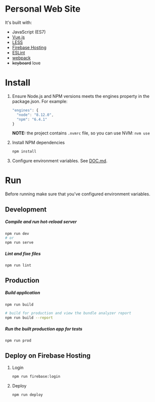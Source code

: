 # Personal Web Site

It's built with:

  - JavaScript (ES7)
  - [Vue.js](https://vuejs.org/)
  - [LESS](http://lesscss.org/)
  - [Firebase Hosting](https://firebase.google.com/)
  - [ESLint](https://eslint.org/)
  - [webpack](https://webpack.js.org/)
  - ~~keyboard~~ love


# Install

1. Ensure Node.js and NPM versions meets the engines property in the package.json. For example:

    ```js
    "engines": {
      "node": "8.12.0",
      "npm": "6.4.1"
    }
    ```

    **NOTE:** the project contains `.nvmrc` file, so you can use NVM: `nvm use`

2. Install NPM dependencies

    ```sh
    npm install
    ```

3. Configure environment variables. See [DOC.md](https://bitbucket.org/vovanenok/succeedium-core-backend/src/master/DOC.md#markdown-header-environment-variables).



# Run

Before running make sure that you've configured environment variables.

## Development

##### Compile and run hot-reload server
```sh
npm run dev
# or
npm run serve
```

##### Lint and fixe files
```
npm run lint
```


## Production

##### Build application
```sh
npm run build

# build for production and view the bundle analyzer report
npm run build --report
```

##### Run the built production app for tests
```sh
npm run prod
```

## Deploy on Firebase Hosting

1. Login

    ```sh
    npm run firebase:login
    ```

2. Deploy

    ```sh
    npm run deploy
    ```